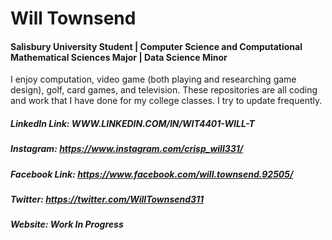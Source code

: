 # Will Townsend
#### Salisbury University Student | Computer Science and Computational Mathematical Sciences Major | Data Science Minor

I enjoy computation, video game (both playing and researching game design), golf, card games, and television.
These repositories are all coding and work that I have done for my college classes. I try to update frequently.

##### LinkedIn Link: WWW.LINKEDIN.COM/IN/WIT4401-WILL-T
##### Instagram: https://www.instagram.com/crisp_will331/
##### Facebook Link: https://www.facebook.com/will.townsend.92505/
##### Twitter: https://twitter.com/WillTownsend311
##### Website: Work In Progress
